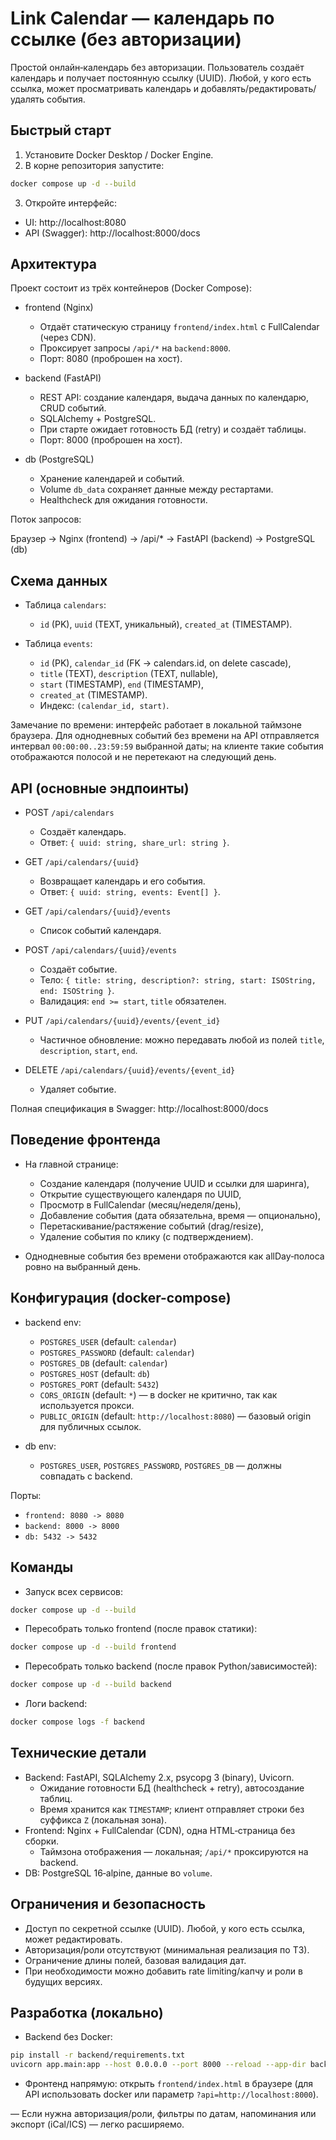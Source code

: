 # Link Calendar — календарь по ссылке (без авторизации)

Простой онлайн‑календарь без авторизации. Пользователь создаёт календарь и получает постоянную ссылку (UUID). Любой, у кого есть ссылка, может просматривать календарь и добавлять/редактировать/удалять события.

## Быстрый старт

1) Установите Docker Desktop / Docker Engine.
2) В корне репозитория запустите:
```bash
docker compose up -d --build
```
3) Откройте интерфейс:
- UI: http://localhost:8080
- API (Swagger): http://localhost:8000/docs

## Архитектура

Проект состоит из трёх контейнеров (Docker Compose):

- frontend (Nginx)
  - Отдаёт статическую страницу `frontend/index.html` с FullCalendar (через CDN).
  - Проксирует запросы `/api/*` на `backend:8000`.
  - Порт: 8080 (проброшен на хост).

- backend (FastAPI)
  - REST API: создание календаря, выдача данных по календарю, CRUD событий.
  - SQLAlchemy + PostgreSQL.
  - При старте ожидает готовность БД (retry) и создаёт таблицы.
  - Порт: 8000 (проброшен на хост).

- db (PostgreSQL)
  - Хранение календарей и событий.
  - Volume `db_data` сохраняет данные между рестартами.
  - Healthcheck для ожидания готовности.

Поток запросов:

Браузер → Nginx (frontend) → /api/* → FastAPI (backend) → PostgreSQL (db)

## Схема данных

- Таблица `calendars`:
  - `id` (PK), `uuid` (TEXT, уникальный), `created_at` (TIMESTAMP).

- Таблица `events`:
  - `id` (PK), `calendar_id` (FK → calendars.id, on delete cascade),
  - `title` (TEXT), `description` (TEXT, nullable),
  - `start` (TIMESTAMP), `end` (TIMESTAMP),
  - `created_at` (TIMESTAMP).
  - Индекс: `(calendar_id, start)`.

Замечание по времени: интерфейс работает в локальной таймзоне браузера. Для однодневных событий без времени на API отправляется интервал `00:00:00..23:59:59` выбранной даты; на клиенте такие события отображаются полосой и не перетекают на следующий день.

## API (основные эндпоинты)

- POST `/api/calendars`
  - Создаёт календарь.
  - Ответ: `{ uuid: string, share_url: string }`.

- GET `/api/calendars/{uuid}`
  - Возвращает календарь и его события.
  - Ответ: `{ uuid: string, events: Event[] }`.

- GET `/api/calendars/{uuid}/events`
  - Список событий календаря.

- POST `/api/calendars/{uuid}/events`
  - Создаёт событие.
  - Тело: `{ title: string, description?: string, start: ISOString, end: ISOString }`.
  - Валидация: `end >= start`, `title` обязателен.

- PUT `/api/calendars/{uuid}/events/{event_id}`
  - Частичное обновление: можно передавать любой из полей `title`, `description`, `start`, `end`.

- DELETE `/api/calendars/{uuid}/events/{event_id}`
  - Удаляет событие.

Полная спецификация в Swagger: http://localhost:8000/docs

## Поведение фронтенда

- На главной странице:
  - Создание календаря (получение UUID и ссылки для шаринга),
  - Открытие существующего календаря по UUID,
  - Просмотр в FullCalendar (месяц/неделя/день),
  - Добавление события (дата обязательна, время — опционально),
  - Перетаскивание/растяжение событий (drag/resize),
  - Удаление события по клику (с подтверждением).

- Однодневные события без времени отображаются как allDay‑полоса ровно на выбранный день.

## Конфигурация (docker-compose)

- backend env:
  - `POSTGRES_USER` (default: `calendar`)
  - `POSTGRES_PASSWORD` (default: `calendar`)
  - `POSTGRES_DB` (default: `calendar`)
  - `POSTGRES_HOST` (default: `db`)
  - `POSTGRES_PORT` (default: `5432`)
  - `CORS_ORIGIN` (default: `*`) — в docker не критично, так как используется прокси.
  - `PUBLIC_ORIGIN` (default: `http://localhost:8080`) — базовый origin для публичных ссылок.

- db env:
  - `POSTGRES_USER`, `POSTGRES_PASSWORD`, `POSTGRES_DB` — должны совпадать с backend.

Порты:
- `frontend: 8080 -> 8080`
- `backend: 8000 -> 8000`
- `db: 5432 -> 5432`

## Команды

- Запуск всех сервисов:
```bash
docker compose up -d --build
```
- Пересобрать только frontend (после правок статики):
```bash
docker compose up -d --build frontend
```
- Пересобрать только backend (после правок Python/зависимостей):
```bash
docker compose up -d --build backend
```
- Логи backend:
```bash
docker compose logs -f backend
```

## Технические детали

- Backend: FastAPI, SQLAlchemy 2.x, psycopg 3 (binary), Uvicorn.
  - Ожидание готовности БД (healthcheck + retry), автосоздание таблиц.
  - Время хранится как `TIMESTAMP`; клиент отправляет строки без суффикса `Z` (локальная зона).
- Frontend: Nginx + FullCalendar (CDN), одна HTML‑страница без сборки.
  - Таймзона отображения — локальная; `/api/*` проксируются на backend.
- DB: PostgreSQL 16‑alpine, данные во `volume`.

## Ограничения и безопасность

- Доступ по секретной ссылке (UUID). Любой, у кого есть ссылка, может редактировать.
- Авторизация/роли отсутствуют (минимальная реализация по ТЗ).
- Ограничение длины полей, базовая валидация дат.
- При необходимости можно добавить rate limiting/капчу и роли в будущих версиях.

## Разработка (локально)

- Backend без Docker:
```bash
pip install -r backend/requirements.txt
uvicorn app.main:app --host 0.0.0.0 --port 8000 --reload --app-dir backend
```
- Фронтенд напрямую: открыть `frontend/index.html` в браузере (для API использовать docker или параметр `?api=http://localhost:8000`).

—
Если нужна авторизация/роли, фильтры по датам, напоминания или экспорт (iCal/ICS) — легко расширяемо.